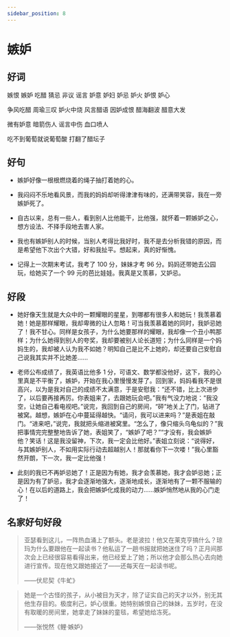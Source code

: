 ```yaml
---
sidebar_position: 8
---
```


# 嫉妒

## 好词

嫉恨 嫉妒 吃醋 猜忌 非议 谣言 妒意 妒妇 妒忌 妒火 妒恨 妒心

争风吃醋 周瑜三叹 妒火中烧 风言醋语 因妒成恨 醋海翻波 醋意大发

微有妒意 暗箭伤人 谣言中伤 血口喷人

吃不到葡萄就说葡萄酸 打翻了醋坛子

## 好句

- 嫉妒好像一根根燃烧着的绳子抽打着她的心。

- 我闷闷不乐地看风景，而我的妈妈却听得津津有味的，还满带笑容，我在一旁嫉妒死了。

- 自古以来，总有一些人，看到别人比他能干，比他强，就怀着一颗嫉妒之心，想方设法、不择手段地去害人家。

- 我也有嫉妒别人的时候，当别人考得比我好时，我不是去分析我错的原因，而是希望他下次出个大错，好和我扯平。想起来，真的好惭愧。

- 记得上一次期末考试，我考了 100 分，妹妹才考 96 分。妈妈还带她去公园玩，给她买了一个 99 元的芭比娃娃。我真是又羡慕，又妒忌。

## 好段

- 她好像天生就是大众中的一颗耀眼的星星，到哪都有很多人和她玩！我羡慕着她！她是那样耀眼，我却卑微的让人忽略！可当我羡慕着她的同时，我妒忌她了！我不甘心。同样是女孩子，为什么她要那样的耀眼，我却像一个丑小鸭那样；为什么她得到别人的夸奖，我却要被别人论长道短；为什么同样是一个妈妈生的，我却被人认为我不如她？明知自己是比不上她的，却还要自己安慰自己说我其实并不比她差……

- 老师公布成绩了，我英语比他多 1 分，可语文、数学都没他好，这下，我的心里真是不平衡了，嫉妒，开始在我心里慢慢发芽了。回到家，妈妈看我不是很高兴，以为是我对自己的成绩不太满意，于是安慰我：“还不错，比上次进步了，以后要再接再厉。你表姐来了，去跟她玩会吧。”我有气没力地说：“我没空，让她自己看电视吧。”说完，我回到自己的房间，“砰”地关上了门，钻进了被窝。越想，嫉妒在心中蔓延得越快。“请问，我可以进来吗？”是表姐在敲门。“进来吧，”说完，我就把头缩进被窝里。“怎么了，像只缩头乌龟似的？”我把事情完完整整地告诉了她，表姐笑了，“嫉妒了吧？”“才没有，我会嫉妒他？笑话！这是我没留神，下次，我一定会比他好。”表姐立刻说：“说得好，与其嫉妒别人，不如用实际行动去超越别人！那就看你下一次喽！”我心里豁然开朗，下一次，我一定比他强！

- 此刻的我已不再妒忌她了！正是因为有她，我才会羡慕她，我才会妒忌她；正是因为有了妒忌，我才会逐渐地强大，逐渐地成长，逐渐地有了一颗不服输的心！在以后的道路上，我会把嫉妒化成我的动力……嫉妒悄然地从我的心门走了！

## 名家好句好段

> 亚瑟看到这儿，一阵热血涌上了额头。老是波拉！他又在莱克亨搞什么？琼玛为什么要跟他在一起读书？他私运了一趟书报就把她迷住了吗？正月间那次会上已经很容易看得出来，他已经爱上了她；所以他才会那么热心去向她进行宣传。现在他又跟她接近了——还每天在一起读书呢。
>
> ——伏尼契《牛虻》

> 她是一个古怪的孩子，从小被目为天才，除了证实自己的天才以外，别无其他生存目的。极度利己，妒心很重。她特别嫉恨自己的妹妹，五岁时，在没有取暖的房间里，她拿走了妹妹的童毯，希望她给冻死。
>
> ——张悦然《鲤·嫉妒》
